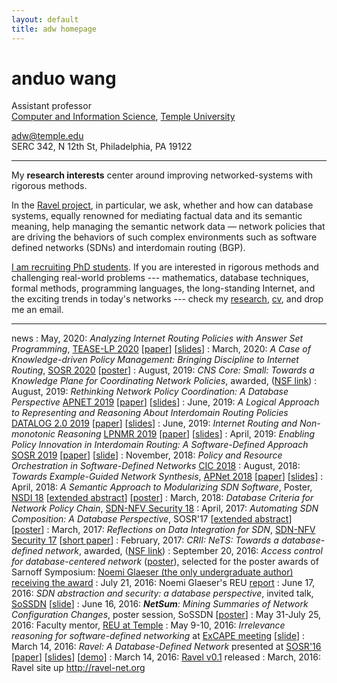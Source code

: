 ```yaml
---
layout: default
title: adw homepage
---
```


# anduo wang

<!-- <img class="fblogo" border="0" src="{{site.url}}/img/adw.jpg" height="150"> -->

<!-- <adw@illinois.edu> <br> --> 

Assistant professor <br> 
[Computer and Information Science](http://www.temple.edu/cis/ "Title"), [Temple University](http://www.temple.edu/ "Title")

<adw@temple.edu><br>
SERC 342, N 12th St, Philadelphia, PA 19122
<!-- <br> -->
<!-- (old site  <http://adw.web.engr.illinois.edu>) -->

----

<!-- My research  centers around designing and building manageable (network) systems that leverage and re-ignite interests in database and formal methods. -->

My **research interests** center around improving networked-systems with rigorous methods.

In the [Ravel project](http://ravel-net.org/), in particular, we ask, whether and how can database systems, equally renowned for mediating factual data and its semantic meaning, help managing the semantic network data — network policies that are driving the behaviors of such complex environments such as software defined networks (SDNs) and interdomain routing (BGP).

<!-- we ask while database usage in the context of networking has been focusing on managing factual data — network state, my current focus asks  -->

<!-- My current research projects focus on software-defined networks (SDN). --> <!-- I work with my student [Zhijia Chen](https://zhijiachen.github.io/) on the [Ravel project](http://ravel-net.org/). -->

<u>I am recruiting PhD students</u>. If you are interested in rigorous methods and challenging real-world problems --- mathematics, database techniques, formal methods, programming languages, the long-standing Internet, and the exciting trends in today's networks --- check my [research]({{site.url}}/research.html), [cv]({{site.url}}/pdf/cv_anduo.pdf), and drop me an email.

----

news
: May, 2020: _Analyzing Internet Routing Policies with Answer Set Programming_, [TEASE-LP 2020](https://www.coalg.org/tease-lp/) [[paper](http://anduowang.github.io/docs/TEASE-LP20.pdf)] [[slides](http://anduowang.github.io/docs/TEASE-LP20-talk.key)]
: March, 2020: _A Case of Knowledge-driven Policy Management: Bringing Discipline to Internet Routing_, [SOSR 2020](https://conferences.sigcomm.org/sosr/2020/index.html) [[poster](http://anduowang.github.io/docs/sosr20posters-paper4.pdf)]
: August, 2019: _CNS Core: Small: Towards a Knowledge Plane for Coordinating Network Policies_, awarded, ([NSF link](https://www.nsf.gov/awardsearch/showAward?AWD_ID=1909450&HistoricalAwards=false))
: August, 2019: _Rethinking Network Policy Coordination: A Database Perspective_ [APNET 2019](https://conferences.sigcomm.org/events/apnet2019/) [[paper](http://anduowang.github.io/docs/apnet19.pdf)] [[slides](http://anduowang.github.io/docs/apnet19-talk.pdf)]
: June, 2019: _A Logical Approach to Representing and Reasoning About Interdomain Routing Policies_ [DATALOG 2.0 2019](https://sites.sju.edu/plw/datalog2/) [[paper](http://anduowang.github.io/docs/datalog20-10.pdf)] [[slides](http://anduowang.github.io/docs/datalog20_19_talk.pdf)]
: June, 2019: _Internet Routing and Non-monotonic Reasoning_ [LPNMR 2019](https://sites.sju.edu/plw/lpnmr-2019/) [[paper](http://anduowang.github.io/docs/lpnmr19.pdf)] [[slides](http://anduowang.github.io/docs/lpnmr19_talk.pdf)]
: April, 2019: _Enabling Policy Innovation in Interdomain Routing: A Software-Defined Approach_ [SOSR 2019](https://conferences.sigcomm.org/sosr/2019/) [[paper](http://anduowang.github.io/docs/p94.pdf)] [[slide](http://anduowang.github.io/docs/p94-sosr19.pdf)]
: November, 2018: _Policy and Resource Orchestration in Software-Defined Networks_ [CIC 2018](http://www.sis.pitt.edu/lersais/cic/2018/index.html)
: August, 2018: _Towards Example-Guided Network Synthesis_, [APNet 2018](https://conferences.sigcomm.org/events/apnet2018/program.html) [[paper](https://dl.acm.org/citation.cfm?id=3234462)] [[slides](https://conferences.sigcomm.org/events/apnet2018/slides/facon.pdf)]
: April, 2018: _A Semantic Approach to Modularizing SDN Software_, Poster, [NSDI 18](https://www.usenix.org/conference/nsdi18/glance) [[extended abstract](http://anduowang.github.io/docs/nsdi18posters-paper4.pdf)] [[poster](http://anduowang.github.io/docs/nsdi18poster.pdf)]
: March, 2018: _Database Criteria for Network Policy Chain_, [SDN-NFV Security 18](https://www.cs.clemson.edu/nss/sdnfvsec2018/program.html)
: April, 2017: _Automating SDN Composition: A Database Perspective_, SOSR'17 [[extended abstract](http://anduowang.github.io/docs/sosr17extendedabstract.pdf)] [[poster](http://anduowang.github.io/docs/sosr17poster.pdf)]
: March, 2017: _Reflections on Data Integration for SDN_, [SDN-NFV Security 17](https://www.cs.clemson.edu/nss/sdnfvsec2017/program.html) [[short paper](docs/reflection_short.pdf)]
: February, 2017: _CRII: NeTS: Towards a database-defined network_, awarded, ([NSF link](https://www.nsf.gov/awardsearch/showAward?AWD_ID=1657285&HistoricalAwards=false))
: September 20, 2016: _Access control for database-centered network_ ([poster](https://github.com/ravel-net/REU-access-control/blob/master/NGlaeser-poster.pdf)), selected for the poster awards of Sarnoff Symposium: [Noemi Glaeser (the only undergraduate author) receiving the award](http://sites.ieee.org/sarnoff2016/files/2016/10/IMG_2690.jpg)
: July 21, 2016: Noemi Glaeser's REU [report](docs/Glaeser_final_REU_16.pdf)
: June 17, 2016: _SDN abstraction and security: a database perspective_, invited talk, [SoSSDN](http://publish.illinois.edu/science-of-security-lablet/workshop-on-science-of-security-through-software-defined-networking/) [[slide](docs/SoSSDN-ravel.pdf)]
: June 16, 2016: _**NetSum**: Mining Summaries of Network Configuration Changes_, poster session, SoSSDN [[poster](docs/croft-sossdn-poster.pdf)]
: May 31-July 25, 2016: Faculty mentor, [REU at Temple](http://cis-linux1.temple.edu/~avinash/TUREU/index.html)
: May 9-10, 2016: _Irrelevance reasoning for software-defined networking_ at [ExCAPE meeting](https://excape.cis.upenn.edu/Penn_meetingMay15.html) [[slide](docs/excape-16.pdf)]
: March 14, 2016: _Ravel: A Database-Defined Network_ presented at [SOSR'16](http://conferences.sigcomm.org/sosr/2016/) [[paper](docs/sosr16.pdf)] [[slides](docs/SOSR16slide2.pdf)] [[demo](docs/demo.mp4)]
: March 14, 2016: [Ravel v0.1](https://github.com/ravel-net/ravel/releases/tag/v0.1) released
: March, 2016: Ravel site up <http://ravel-net.org>
